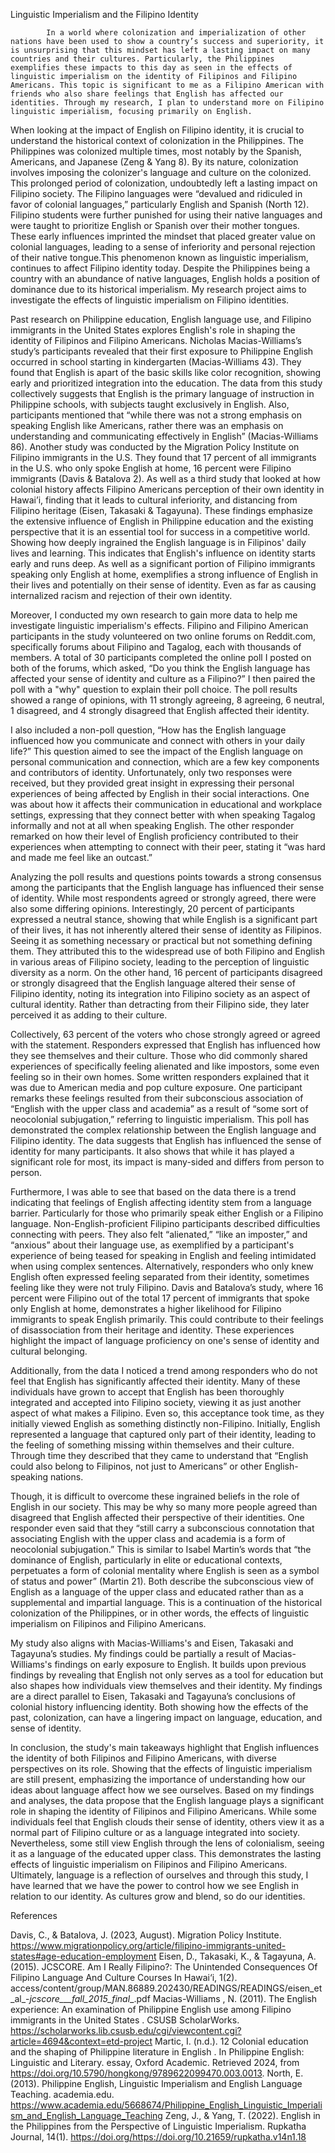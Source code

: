 Linguistic Imperialism and the Filipino Identity

        	In a world where colonization and imperialization of other nations have been used to show a country’s success and superiority, it is unsurprising that this mindset has left a lasting impact on many countries and their cultures. Particularly, the Philippines exemplifies these impacts to this day as seen in the effects of linguistic imperialism on the identity of Filipinos and Filipino Americans. This topic is significant to me as a Filipino American with friends who also share feelings that English has affected our identities. Through my research, I plan to understand more on Filipino linguistic imperialism, focusing primarily on English.

When looking at the impact of English on Filipino identity, it is crucial to understand the
historical context of colonization in the Philippines. The Philippines was colonized multiple times, most notably by the Spanish, Americans, and Japanese (Zeng & Yang 8). By its nature, colonization involves imposing the colonizer's language and culture on the colonized. This prolonged period of colonization, undoubtedly left a lasting impact on Filipino society. The Filipino languages were “devalued and ridiculed in favor of colonial languages,” particularly English and Spanish (North 12). Filipino students were further punished for using their native languages and were taught to prioritize English or Spanish over their mother tongues. These early influences imprinted the mindset that placed greater value on colonial languages, leading to a sense of inferiority and personal rejection of their native tongue.This phenomenon known as linguistic imperialism, continues to affect Filipino identity today. Despite the Philippines being a country with an abundance of native languages, English holds a position of dominance due to its historical imperialism. My research project aims to investigate the effects of linguistic imperialism on Filipino identities.

Past research on Philippine education, English language use, and Filipino immigrants in the United States explores English's role in shaping the identity of Filipinos and Filipino Americans. Nicholas Macias-Williams’s study’s participants revealed that their first exposure to Philippine English occurred in school starting in kindergarten (Macias-Williams 43). They found that English is apart of the basic skills like color recognition, showing early and prioritized integration into the education. The data from this study collectively suggests that English is the primary language of instruction in Philippine schools, with subjects taught exclusively in English. Also, participants mentioned that “while there was not a strong emphasis on speaking English like Americans, rather there was an emphasis on understanding and communicating effectively in English” (Macias-Williams 86). Another study was conducted by the Migration Policy Institute on Filipino immigrants in the U.S. They found that 17 percent of all immigrants in the U.S. who only spoke English at home, 16 percent were Filipino immigrants (Davis & Batalova 2). As well as a third study that looked at how colonial history affects Filipino Americans perception of their own identity in Hawai’i, finding that it leads to cultural inferiority, and distancing from Filipino heritage (Eisen, Takasaki & Tagayuna). These findings emphasize the extensive influence of English in Philippine education and the existing perspective that it is an essential tool for success in a competitive world. Showing how deeply ingrained the English language is in Filipinos' daily lives and learning. This indicates that English's influence on identity starts early and runs deep. As well as a significant portion of Filipino immigrants speaking only English at home, exemplifies a strong influence of English in their lives and potentially on their sense of identity. Even as far as causing internalized racism and rejection of their own identity.

Moreover, I conducted my own research to gain more data to help me investigate linguistic imperialism's effects. Filipino and Filipino American participants in the study volunteered on two online forums on Reddit.com, specifically forums about Filipino and Tagalog, each with thousands of members. A total of 30 participants completed the online poll I posted on both of the forums, which asked, “Do you think the English language has affected your sense of identity and culture as a Filipino?” I then paired the poll with a "why" question to explain their poll choice. The poll results showed a range of opinions, with 11 strongly agreeing, 8 agreeing, 6 neutral, 1 disagreed, and 4 strongly disagreed that English affected their identity. 

I also included a non-poll question, “How has the English language influenced how you communicate and connect with others in your daily life?” This question aimed to see the impact of the English language on personal communication and connection, which are a few key components and contributors of identity. Unfortunately, only two responses were received, but they provided great insight in expressing their personal experiences of being affected by English in their social interactions. One was about how it affects their communication in educational and workplace settings, expressing that they connect better with when speaking Tagalog informally and not at all when speaking English. The other responder remarked on how their level of English proficiency contributed to their experiences when attempting to connect with their peer, stating it “was hard and made me feel like an outcast.”

Analyzing the poll results and questions points towards a strong consensus among the participants that the English language has influenced their sense of identity. While most respondents agreed or strongly agreed, there were also some differing opinions. Interestingly, 20 percent of participants expressed a neutral stance, showing that while English is a significant part of their lives, it has not inherently altered their sense of identity as Filipinos. Seeing it as something necessary or practical but not something defining them. They attributed this to the widespread use of both Filipino and English in various areas of Filipino society, leading to the perception of linguistic diversity as a norm. On the other hand, 16 percent of participants disagreed or strongly disagreed that the English language altered their sense of Filipino identity, noting its integration into Filipino society as an aspect of cultural identity. Rather than detracting from their Filipino side, they later perceived it as adding to their culture.

Collectively, 63 percent of the voters who chose strongly agreed or agreed with the statement. Responders expressed that English has influenced how they see themselves and their culture. Those who did commonly shared experiences of specifically feeling alienated and like impostors, some even feeling so in their own homes. Some written responders explained that it was due to American media and pop culture exposure. One participant remarks these feelings resulted from their subconscious association of “English with the upper class and academia” as a result of “some sort of neocolonial subjugation,” referring to linguistic imperialism. This poll has demonstrated the complex relationship between the English language and Filipino identity. The data suggests that English has influenced the sense of identity for many participants. It also shows that while it has played a significant role for most, its impact is many-sided and differs from person to person.

Furthermore, I was able to see that based on the data there is a trend indicating that feelings of English affecting identity stem from a language barrier. Particularly for those who primarily speak either English or a Filipino language. Non-English-proficient Filipino participants described difficulties connecting with peers. They also felt “alienated,” “like an imposter,” and “anxious” about their language use, as exemplified by a participant's experience of being teased for speaking in English and feeling intimidated when using complex sentences. Alternatively, responders who only knew English often expressed feeling separated from their identity, sometimes feeling like they were not truly Filipino. Davis and Batalova’s study, where 16 percent were Filipino out of the total 17 percent of immigrants that spoke only English at home, demonstrates a higher likelihood for Filipino immigrants to speak English primarily. This could contribute to their feelings of disassociation from their heritage and identity. These experiences highlight the impact of language proficiency on one's sense of identity and cultural belonging.

Additionally, from the data I noticed a trend among responders who do not feel that English has significantly affected their identity. Many of these individuals have grown to accept that English has been thoroughly integrated and accepted into Filipino society, viewing it as just another aspect of what makes a Filipino. Even so, this acceptance took time, as they initially viewed English as something distinctly non-Filipino. Initially, English represented a language that captured only part of their identity, leading to the feeling of something missing within themselves and their culture. Through time they described that they came to understand that “English could also belong to Filipinos, not just to Americans” or other English-speaking nations. 

Though, it is difficult to overcome these ingrained beliefs in the role of English in our society. This may be why so many more people agreed than disagreed that English affected their perspective of their identities. One responder even said that they “still carry a subconscious connotation that associating English with the upper class and academia is a form of neocolonial subjugation.” This is similar to Isabel Martin’s words that “the dominance of English, particularly in elite or educational contexts, perpetuates a form of colonial mentality where English is seen as a symbol of status and power” (Martin 21). Both describe the subconscious view of English as a language of the upper class and educated rather than as a supplemental and impartial language. This is a continuation of the historical colonization of the Philippines, or in other words, the effects of linguistic imperialism on Filipinos and Filipino Americans. 

My study also aligns with Macias-Williams's and Eisen, Takasaki and Tagayuna’s studies. My findings could be partially a result of Macias-Williams's findings on early exposure to English. It builds upon previous findings by revealing that English not only serves as a tool for education but also shapes how individuals view themselves and their identity. My findings are a direct parallel to Eisen, Takasaki and Tagayuna’s conclusions of colonial history influencing identity. Both showing how the effects of the past, colonization, can have a lingering impact on language, education, and sense of identity.

In conclusion, the study's main takeaways highlight that English influences the identity of both Filipinos and Filipino Americans, with diverse perspectives on its role. Showing that the effects of linguistic imperialism are still present, emphasizing the importance of understanding how our ideas about language affect how we see ourselves. Based on my findings and analyses, the data propose that the English language plays a significant role in shaping the identity of Filipinos and Filipino Americans. While some individuals feel that English clouds their sense of identity, others view it as a normal part of Filipino culture or as a language integrated into society. Nevertheless, some still view English through the lens of colonialism, seeing it as a language of the educated upper class. This demonstrates the lasting effects of linguistic imperialism on Filipinos and Filipino Americans. Ultimately, language is a reflection of ourselves and through this study, I have learned that we have the power to control how we see English in relation to our identity. As cultures grow and blend, so do our identities.


References

Davis, C., & Batalova, J. (2023, August). Migration Policy Institute. https://www.migrationpolicy.org/article/filipino-immigrants-united-states#age-education-employment 
Eisen, D., Takasaki, K., & Tagayuna, A. (2015). JCSCORE. Am I Really Filipino?: The Unintended Consequences Of Filipino Language And Culture Courses In Hawai‘i, 1(2). access/content/group/MAN.86889.202430/READINGS/READINGS/eisen_et_al_-_jcscore___fall_2015_final__.pdf 
Macias-Williams , N. (2011). The English experience: An examination of Philippine English use among Filipino immigrants in the United States . CSUSB ScholarWorks. https://scholarworks.lib.csusb.edu/cgi/viewcontent.cgi?article=4694&context=etd-project 
Martic, I. (n.d.). 12 Colonial education and the shaping of Philippine literature in English . In Philippine English: Linguistic and Literary. essay, Oxford Academic. Retrieved 2024, from https://doi.org/10.5790/hongkong/9789622099470.003.0013. 
North, E. (2013). Philippine English, Linguistic Imperialism and English Language Teaching. academia.edu. https://www.academia.edu/5668674/Philippine_English_Linguistic_Imperialism_and_English_Language_Teaching 
Zeng, J., & Yang, T. (2022). English in the Philippines from the Perspective of Linguistic Imperialism. Rupkatha Journal, 14(1). https://doi.org/https://doi.org/10.21659/rupkatha.v14n1.18 

